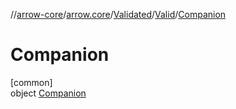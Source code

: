 //[arrow-core](../../../../../index.md)/[arrow.core](../../../index.md)/[Validated](../../index.md)/[Valid](../index.md)/[Companion](index.md)

# Companion

[common]\
object [Companion](index.md)
